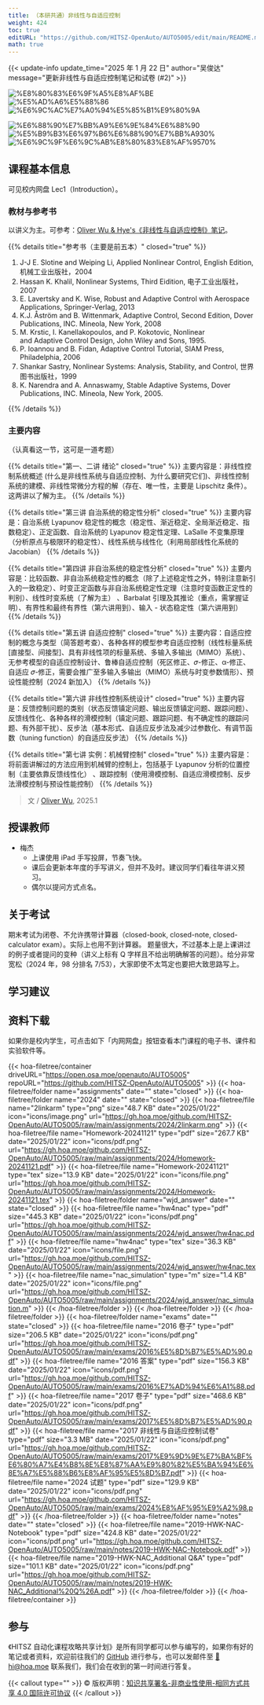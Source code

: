 ```yaml
---
title: （本研共通）非线性与自适应控制
weight: 424
toc: true
editURL: "https://github.com/HITSZ-OpenAuto/AUTO5005/edit/main/README.md"
math: true
---
```


{{< update-info update_time="2025 年 1 月 22 日" author="吴俊达" message="更新非线性与自适应控制笔记和试卷 (#2)" >}}

<div class="hoa-badge">

![%E8%80%83%E6%9F%A5%E8%AF%BE](https://img.shields.io/badge/%E8%80%83%E6%9F%A5%E8%AF%BE-green)
![%E5%AD%A6%E5%88%86](https://img.shields.io/badge/%E5%AD%A6%E5%88%86-2-moccasin)
![%E6%9C%AC%E7%A0%94%E5%85%B1%E9%80%9A](https://img.shields.io/badge/%E6%9C%AC%E7%A0%94%E5%85%B1%E9%80%9A-lightskyblue)

![%E6%88%90%E7%BB%A9%E6%9E%84%E6%88%90](https://img.shields.io/badge/%E6%88%90%E7%BB%A9%E6%9E%84%E6%88%90-gold)
![%E5%B9%B3%E6%97%B6%E6%88%90%E7%BB%A930%](https://img.shields.io/badge/%E5%B9%B3%E6%97%B6%E6%88%90%E7%BB%A9-30%25-wheat)
![%E6%9C%9F%E6%9C%AB%E8%80%83%E8%AF%9570%](https://img.shields.io/badge/%E6%9C%9F%E6%9C%AB%E8%80%83%E8%AF%95-70%25-wheat)

</div>

## 课程基本信息

可见校内网盘 Lec1（Introduction）。

### 教材与参考书

以讲义为主。可参考：[Oliver Wu & Hye's《非线性与自适应控制》笔记](https://oliverwu.top/nac.html)。

{{% details title="参考书（主要是前五本）" closed="true" %}}

1. J-J E. Slotine and Weiping Li, Applied Nonlinear Control, English Edition, 机械工业出版社，2004
2. Hassan K. Khalil, Nonlinear Systems, Third Eidition, 电子工业出版社，2007
3. E. Lavertsky and K. Wise, Robust and Adaptive Control with Aerospace Applications, Springer-Verlag, 2013
4. K.J. Åström and B. Wittenmark, Adaptive Control, Second Edition, Dover Publications, INC. Mineola, New York, 2008
5. M. Krstic, I. Kanellakopoulos, and P. Kokotovic, Nonlinear and Adaptive Control Design, John Wiley and Sons, 1995.
6. P. Ioannou and B. Fidan, Adaptive Control  Tutorial, SIAM Press, Philadelphia, 2006
7. Shankar Sastry, Nonlinear Systems: Analysis, Stability, and Control, 世界图书出版社，1999
8. K. Narendra and A. Annaswamy, Stable Adaptive Systems, Dover Publications, INC. Mineola, New York, 2005.

{{% /details %}}

### 主要内容

（认真看这一节，这可是一道考题）

{{% details title="第一、二讲 绪论" closed="true" %}}
主要内容是：非线性控制系统概述 (什么是非线性系统与自适应控制、为什么要研究它们)、非线性控制系统的建模、非线性常微分方程的解（存在、唯一性，主要是 Lipschitz 条件）。这两讲以了解为主。
{{% /details %}}

{{% details title="第三讲 自治系统的稳定性分析" closed="true" %}}
主要内容是：自治系统 Lyapunov 稳定性的概念（稳定性、渐近稳定、全局渐近稳定、指数稳定）、正定函数、自治系统的 Lyapunov 稳定性定理、LaSalle 不变集原理（分析原点与极限环的稳定性）、线性系统与线性化（利用局部线性化系统的 Jacobian）
{{% /details %}}

{{% details title="第四讲 非自治系统的稳定性分析" closed="true" %}}
主要内容是：比较函数、非自治系统稳定性的概念（除了上述稳定性之外，特别注意新引入的一致稳定）、时变正定函数与非自治系统稳定性定理（注意时变函数正定性的判别）、线性时变系统（了解为主） 、Barbalat 引理及其推论（重点，需掌握证明）、有界性和最终有界性（第六讲用到）、输入 - 状态稳定性（第六讲用到）
{{% /details %}}

{{% details title="第五讲 自适应控制" closed="true" %}}
主要内容：自适应控制的概念与类型（简答题考查）、各种各样的模型参考自适应控制（线性标量系统[直接型、间接型]、具有非线性项的标量系统、多输入多输出（MIMO）系统）、无参考模型的自适应控制设计、鲁棒自适应控制（死区修正、𝜎-修正、α-修正、自适应 𝜎-修正，需要会推广至多输入多输出（MIMO）系统与时变参数情形）、预设性能控制（2024 新加入）
{{% /details %}}

{{% details title="第六讲 非线性控制系统设计" closed="true" %}}
主要内容是：反馈控制问题的类别（状态反馈镇定问题、输出反馈镇定问题、跟踪问题）、反馈线性化、各种各样的滑模控制（镇定问题、跟踪问题、有不确定性的跟踪问题、有外部干扰）、反步法（基本形式、自适应反步法及减少过参数化、有调节函数（tuning function）的自适应反步法）
{{% /details %}}

{{% details title="第七讲 实例：机械臂控制" closed="true" %}}
主要内容是：将前面讲解过的方法应用到机械臂的控制上，包括基于 Lyapunov 分析的位置控制（主要依靠反馈线性化） 、跟踪控制（使用滑模控制、自适应滑模控制、反步法滑模控制与预设性能控制）
{{% /details %}}

> 文 / [Oliver Wu](https://github.com/OliverWu515), 2025.1

## 授课教师

- 梅杰
  - 上课使用 iPad 手写投屏，节奏飞快。
  - 课后会更新本年度的手写讲义，但并不及时。建议同学们看往年讲义预习。
  - 偶尔以提问方式点名。

## 关于考试

期末考试为闭卷、不允许携带计算器（closed-book, closed-note, closed-calculator exam）。实际上也用不到计算器。
题量很大，不过基本上是上课讲过的例子或者提问的变种（讲义上标有 Q 字样且不给出明确解答的问题）。给分非常宽松（2024 年，98 分排名 7/53），大家即使不太笃定也要把大致思路写上。

## 学习建议

## 资料下载

如果你是校内学生，可点击如下「内网网盘」按钮查看本门课程的电子书、课件和实验软件等。

{{< hoa-filetree/container driveURL="https://open.osa.moe/openauto/AUTO5005" repoURL="https://github.com/HITSZ-OpenAuto/AUTO5005" >}}
{{< hoa-filetree/folder name="assignments" date="" state="closed" >}}
{{< hoa-filetree/folder name="2024" date="" state="closed" >}}
{{< hoa-filetree/file name="2linkarm" type="png" size="48.7 KB" date="2025/01/22" icon="icons/image.png" url="https://gh.hoa.moe/github.com/HITSZ-OpenAuto/AUTO5005/raw/main/assignments/2024/2linkarm.png" >}}
{{< hoa-filetree/file name="Homework-20241121" type="pdf" size="267.7 KB" date="2025/01/22" icon="icons/pdf.png" url="https://gh.hoa.moe/github.com/HITSZ-OpenAuto/AUTO5005/raw/main/assignments/2024/Homework-20241121.pdf" >}}
{{< hoa-filetree/file name="Homework-20241121" type="tex" size="13.9 KB" date="2025/01/22" icon="icons/file.png" url="https://gh.hoa.moe/github.com/HITSZ-OpenAuto/AUTO5005/raw/main/assignments/2024/Homework-20241121.tex" >}}
{{< hoa-filetree/folder name="wjd_answer" date="" state="closed" >}}
{{< hoa-filetree/file name="hw4nac" type="pdf" size="445.3 KB" date="2025/01/22" icon="icons/pdf.png" url="https://gh.hoa.moe/github.com/HITSZ-OpenAuto/AUTO5005/raw/main/assignments/2024/wjd_answer/hw4nac.pdf" >}}
{{< hoa-filetree/file name="hw4nac" type="tex" size="36.3 KB" date="2025/01/22" icon="icons/file.png" url="https://gh.hoa.moe/github.com/HITSZ-OpenAuto/AUTO5005/raw/main/assignments/2024/wjd_answer/hw4nac.tex" >}}
{{< hoa-filetree/file name="nac_simulation" type="m" size="1.4 KB" date="2025/01/22" icon="icons/file.png" url="https://gh.hoa.moe/github.com/HITSZ-OpenAuto/AUTO5005/raw/main/assignments/2024/wjd_answer/nac_simulation.m" >}}
{{< /hoa-filetree/folder >}}
{{< /hoa-filetree/folder >}}
{{< /hoa-filetree/folder >}}
{{< hoa-filetree/folder name="exams" date="" state="closed" >}}
{{< hoa-filetree/file name="2016 卷子" type="pdf" size="206.5 KB" date="2025/01/22" icon="icons/pdf.png" url="https://gh.hoa.moe/github.com/HITSZ-OpenAuto/AUTO5005/raw/main/exams/2016%E5%8D%B7%E5%AD%90.pdf" >}}
{{< hoa-filetree/file name="2016 答案" type="pdf" size="156.3 KB" date="2025/01/22" icon="icons/pdf.png" url="https://gh.hoa.moe/github.com/HITSZ-OpenAuto/AUTO5005/raw/main/exams/2016%E7%AD%94%E6%A1%88.pdf" >}}
{{< hoa-filetree/file name="2017 卷子" type="pdf" size="468.6 KB" date="2025/01/22" icon="icons/pdf.png" url="https://gh.hoa.moe/github.com/HITSZ-OpenAuto/AUTO5005/raw/main/exams/2017%E5%8D%B7%E5%AD%90.pdf" >}}
{{< hoa-filetree/file name="2017 非线性与自适应控制试卷" type="pdf" size="3.3 MB" date="2025/01/22" icon="icons/pdf.png" url="https://gh.hoa.moe/github.com/HITSZ-OpenAuto/AUTO5005/raw/main/exams/2017%E9%9D%9E%E7%BA%BF%E6%80%A7%E4%B8%8E%E8%87%AA%E9%80%82%E5%BA%94%E6%8E%A7%E5%88%B6%E8%AF%95%E5%8D%B7.pdf" >}}
{{< hoa-filetree/file name="2024 试题" type="pdf" size="129.9 KB" date="2025/01/22" icon="icons/pdf.png" url="https://gh.hoa.moe/github.com/HITSZ-OpenAuto/AUTO5005/raw/main/exams/2024%E8%AF%95%E9%A2%98.pdf" >}}
{{< /hoa-filetree/folder >}}
{{< hoa-filetree/folder name="notes" date="" state="closed" >}}
{{< hoa-filetree/file name="2019-HWK-NAC-Notebook" type="pdf" size="424.8 KB" date="2025/01/22" icon="icons/pdf.png" url="https://gh.hoa.moe/github.com/HITSZ-OpenAuto/AUTO5005/raw/main/notes/2019-HWK-NAC-Notebook.pdf" >}}
{{< hoa-filetree/file name="2019-HWK-NAC_Additional Q&A" type="pdf" size="101.1 KB" date="2025/01/22" icon="icons/pdf.png" url="https://gh.hoa.moe/github.com/HITSZ-OpenAuto/AUTO5005/raw/main/notes/2019-HWK-NAC_Additional%20Q%26A.pdf" >}}
{{< /hoa-filetree/folder >}}
{{< /hoa-filetree/container >}}

## 参与

《HITSZ 自动化课程攻略共享计划》是所有同学都可以参与编写的，如果你有好的笔记或者资料，欢迎前往我们的 [GitHub](https://github.com/HITSZ-OpenAuto) 进行参与，也可以发邮件至 [📮hi@hoa.moe](mailto:hi@hoa.moe) 联系我们，我们会在收到的第一时间进行答复。

{{< callout type="" >}}
  © 版权声明：[知识共享署名-非商业性使用-相同方式共享 4.0 国际许可协议](https://creativecommons.org/licenses/by-nc-sa/4.0/)
{{< /callout >}}

